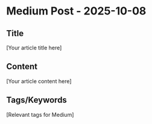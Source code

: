 # Medium Post - 2025-10-08

## Title
[Your article title here]

## Content
[Your article content here]

## Tags/Keywords
[Relevant tags for Medium]
